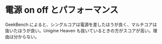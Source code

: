 # 電源 on off とパフォーマンス

GeekBench によると、シングルコアは電源を差したほうが良く、マルチコアは抜いたほうが良い。Unigine Heaven も抜いているときの方がスコアが高い。理由は分からない。



<!-- vim: set tw=90 filetype=markdown : -->

